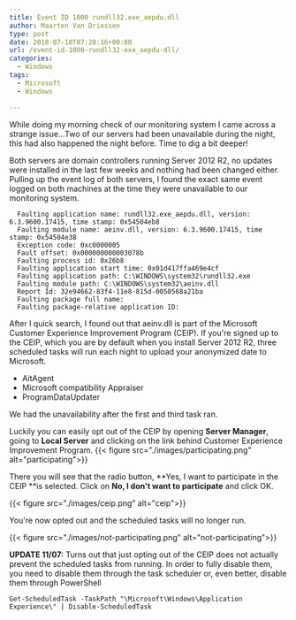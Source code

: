```yaml
---
title: Event ID 1000 rundll32.exe_aepdu.dll
author: Maarten Van Driessen
type: post
date: 2018-07-10T07:28:16+00:00
url: /event-id-1000-rundll32-exe_aepdu-dll/
categories:
  - Windows
tags:
  - Microsoft
  - Windows

---
```

While doing my morning check of our monitoring system I came across a strange issue...Two of our servers had been unavailable during the night, this had also happened the night before. Time to dig a bit deeper!

Both servers are domain controllers running Server 2012 R2, no updates were installed in the last few weeks and nothing had been changed either. Pulling up the event log of both servers, I found the exact same event logged on both machines at the time they were unavailable to our monitoring system.

```
  Faulting application name: rundll32.exe_aepdu.dll, version: 6.3.9600.17415, time stamp: 0x54504eb8
  Faulting module name: aeinv.dll, version: 6.3.9600.17415, time stamp: 0x54504e38
  Exception code: 0xc0000005
  Fault offset: 0x000000000003078b
  Faulting process id: 0x26b8
  Faulting application start time: 0x01d417ffa469e4cf
  Faulting application path: C:\WINDOWS\system32\rundll32.exe
  Faulting module path: C:\WINDOWS\system32\aeinv.dll
  Report Id: 32e94662-83f4-11e8-815d-0050568a21ba
  Faulting package full name: 
  Faulting package-relative application ID:
```

After I quick search, I found out that aeinv.dll is part of the Microsoft Customer Experience Improvement Program (CEIP). If you're signed up to the CEIP, which you are by default when you install Server 2012 R2, three scheduled tasks will run each night to upload your anonymized date to Microsoft.

  * AitAgent
  * Microsoft compatibility Appraiser
  * ProgramDataUpdater

We had the unavailability after the first and third task ran.

Luckily you can easily opt out of the CEIP by opening **Server Manager**, going to **Local Server** and clicking on the link behind Customer Experience Improvement Program.
{{< figure src="./images/participating.png" alt="participating">}}

There you will see that the radio button, **Yes, I want to participate in the CEIP **is selected. Click on **No, I don't want to participate** and click OK.

{{< figure src="./images/ceip.png" alt="ceip">}}

You're now opted out and the scheduled tasks will no longer run.

{{< figure src="./images/not-participating.png" alt="not-participating">}}

**UPDATE 11/07:** Turns out that just opting out of the CEIP does not actually prevent the scheduled tasks from running. In order to fully disable them, you need to disable them through the task scheduler or, even better, disable them through PowerShell

```Get-ScheduledTask -TaskPath "\Microsoft\Windows\Application Experience\" | Disable-ScheduledTask```